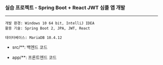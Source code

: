 ### 실습 프로젝트 - Spring Boot + React JWT 심플 앱 개발
***
    개발 환경: Windows 10 64 bit, IntelliJ IDEA
    활용 기술: Spring Boot 2, JPA, JWT, React
    
    데이터베이스: MariaDB 10.4.12

* src/**: 백엔드 코드  

* app/**: 프론트엔드 코드  
